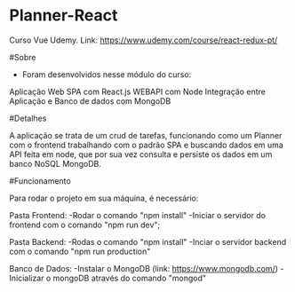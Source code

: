# Planner-React

Curso Vue Udemy. Link: https://www.udemy.com/course/react-redux-pt/

#Sobre

- Foram desenvolvidos nesse módulo do curso:

Aplicação Web SPA com React.js
WEBAPI com Node
Integração entre Aplicação e Banco de dados com MongoDB

#Detalhes

A aplicação se trata de um crud de tarefas, funcionando como um Planner com o frontend trabalhando com o padrão SPA e buscando dados em uma API feita em node, que por sua vez consulta e persiste os dados em um banco NoSQL MongoDB.

#Funcionamento

Para rodar o projeto em sua máquina, é necessário:

Pasta Frontend:
-Rodar o comando "npm install"
-Iniciar o servidor do frontend com o comando "npm run dev";

Pasta Backend:
-Rodas o comando "npm install"
-Inciar o servidor backend com o comando "npm run production"

Banco de Dados:
-Instalar o MongoDB (link: https://www.mongodb.com/)
-Inicializar o mongoDB através do comando "mongod"
